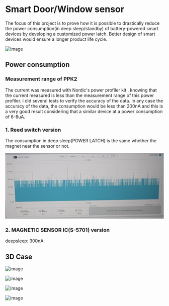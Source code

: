 # Smart Door/Window sensor
The focus of this project is to prove how it is possible to drastically reduce the power consumption(in deep sleep/standby) of battery-powered smart devices by developing a customized power latch. Better design of smart devices would ensure a longer product life cycle.

![image](https://github.com/OBJEX-Labs/Smart-DoorWindow-sensor/blob/main/ESP32-C3%20Version/docs/pcb.JPG)

## Power consumption

### Measurement range of PPK2
The current was measured with Nordic's power profiler kit , knowing that the current measured is less than the measurement range of this power profiler. I did several tests to verify the accuracy of the data. In any case the accuracy of the data, the consumption would be less than 200nA and this is a very good result considering that a similar device at a power consumption of 6-8uA.

### 1. Reed switch version
The consumption in deep sleep(POWER LATCH) is the same whether the magnet near the sensor or not.

![image](https://github.com/OBJEX-Labs/Smart-DoorWindow-sensor/blob/main/ESP32-C3%20Version/Simulations%20%26%20Tests/deepsleep.png)

### 2. MAGNETIC SENSOR IC(S-5701) version
deepsleep: 300nA

## 3D Case

![image](https://github.com/OBJEX-Labs/Smart-DoorWindow-sensor/blob/main/ESP32-C3%20Version/3D/TOP.JPG)

![image](https://github.com/OBJEX-Labs/Smart-DoorWindow-sensor/blob/main/ESP32-C3%20Version/3D/BatterySocket.JPG)

![image](https://github.com/OBJEX-Labs/Smart-DoorWindow-sensor/blob/main/ESP32-C3%20Version/3D/BatterySocket.JPG)

![image](https://github.com/OBJEX-Labs/Smart-DoorWindow-sensor/blob/main/ESP32-C3%20Version/3D/Magnet.JPG)
